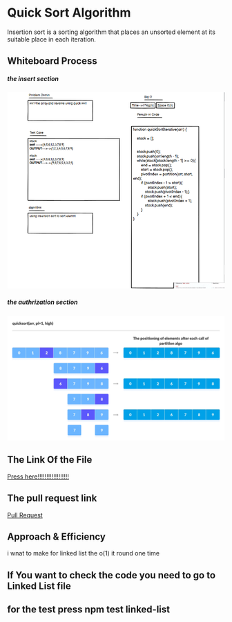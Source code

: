 # Quick Sort Algorithm
Insertion sort is a sorting algorithm that places an unsorted element at its suitable place in each iteration.

## Whiteboard Process
##### the insert section
![image](./wight.png)


##### the authrization section
![image](./quick-sort-1.webp)

## The Link Of the File
[Press here!!!!!!!!!!!!!!!!!!](https://github.com/lithhalim/data-structures-and-algorithms/tree/main/javascript/section2/quickSort)

## The pull request link
[Pull Request](https://github.com/lithhalim/data-structures-and-algorithms/pulls)
## Approach & Efficiency
i wnat to make for linked list the o(1) it round one time

## If You want to check the code you need to go to Linked List file 
## for the test press npm test linked-list



